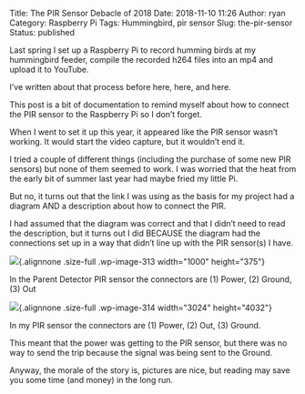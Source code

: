 Title: The PIR Sensor Debacle of 2018
Date: 2018-11-10 11:26
Author: ryan
Category: Raspberry Pi
Tags: Hummingbird, pir sensor
Slug: the-pir-sensor
Status: published

Last spring I set up a Raspberry Pi to record humming birds at my hummingbird feeder, compile the recorded h264 files into an mp4 and upload it to YouTube.

I’ve written about that process before here, here, and here.

This post is a bit of documentation to remind myself about how to connect the PIR sensor to the Raspberry Pi so I don’t forget.

When I went to set it up this year, it appeared like the PIR sensor wasn’t working. It would start the video capture, but it wouldn’t end it.

I tried a couple of different things (including the purchase of some new PIR sensors) but none of them seemed to work. I was worried that the heat from the early bit of summer last year had maybe fried my little Pi.

But no, it turns out that the link I was using as the basis for my project had a diagram AND a description about how to connect the PIR.

I had assumed that the diagram was correct and that I didn’t need to read the description, but it turns out I did BECAUSE the diagram had the connections set up in a way that didn’t line up with the PIR sensor(s) I have.

![](/images/uploads/2018/11/pir-diagram-1.png){.alignnone .size-full .wp-image-313 width="1000" height="375"}

In the Parent Detector PIR sensor the connectors are (1) Power, (2) Ground, (3) Out

![](/images/uploads/2018/11/IMG_0282.jpg){.alignnone .size-full .wp-image-314 width="3024" height="4032"}

In my PIR sensor the connectors are (1) Power, (2) Out, (3) Ground.

This meant that the power was getting to the PIR sensor, but there was no way to send the trip because the signal was being sent to the Ground.

Anyway, the morale of the story is, pictures are nice, but reading may save you some time (and money) in the long run.
